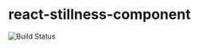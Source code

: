 # react-stillness-component

![Build Status](https://github.com/leomYili/react-stillness-component/actions/workflows/release.yml/badge.svg)
